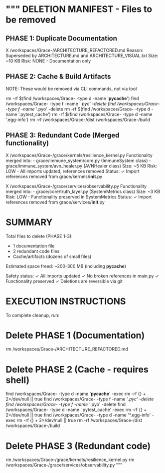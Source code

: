 """
DELETION MANIFEST - Files to be removed
========================================

PHASE 1: Duplicate Documentation
---------------------------------
X /workspaces/Grace-/ARCHITECTURE_REFACTORED.md
  Reason: Superseded by ARCHITECTURE.md and ARCHITECTURE_VISUAL.txt
  Size: ~10 KB
  Risk: NONE - Documentation only


PHASE 2: Cache & Build Artifacts  
----------------------------------
NOTE: These would be removed via CLI commands, not via tool
  
  rm -rf $(find /workspaces/Grace- -type d -name '__pycache__')
  find /workspaces/Grace- -type f -name '*.pyc' -delete
  find /workspaces/Grace- -type f -name '*.pyo' -delete
  rm -rf $(find /workspaces/Grace- -type d -name '.pytest_cache')
  rm -rf $(find /workspaces/Grace- -type d -name '.egg-info')
  rm -rf /workspaces/Grace-/dist /workspaces/Grace-/build


PHASE 3: Redundant Code (Merged functionality)
-----------------------------------------------
X /workspaces/Grace-/grace/kernels/resilience_kernel.py
  Functionality merged into:
    - grace/immune_system/core.py (ImmuneSystem class)
    - grace/immune_system/avn_healer.py (AVNHealer class)
  Size: ~5 KB
  Risk: LOW - All imports updated, references removed
  Status: ✓ Import references removed from grace/kernels/__init__.py

X /workspaces/Grace-/grace/services/observability.py
  Functionality merged into:
    - grace/core/truth_layer.py (SystemMetrics class)
  Size: ~3 KB
  Risk: LOW - Functionality preserved in SystemMetrics
  Status: ✓ Import references removed from grace/services/__init__.py


SUMMARY
=======
Total files to delete (PHASE 1-3):
  - 1 documentation file
  - 2 redundant code files
  - Cache/artifacts (dozens of small files)

Estimated space freed: ~200-300 MB (including __pycache__)

Safety status:
  ✓ All imports updated
  ✓ No broken references in main.py
  ✓ Functionality preserved
  ✓ Deletions are reversible via git


EXECUTION INSTRUCTIONS
======================

To complete cleanup, run:

# Delete PHASE 1 (Documentation)
rm /workspaces/Grace-/ARCHITECTURE_REFACTORED.md

# Delete PHASE 2 (Cache - requires shell)
find /workspaces/Grace- -type d -name '__pycache__' -exec rm -rf {} + 2>/dev/null || true
find /workspaces/Grace- -type f -name '*.pyc' -delete
find /workspaces/Grace- -type f -name '*.pyo' -delete
find /workspaces/Grace- -type d -name '.pytest_cache' -exec rm -rf {} + 2>/dev/null || true
find /workspaces/Grace- -type d -name '*.egg-info' -exec rm -rf {} + 2>/dev/null || true
rm -rf /workspaces/Grace-/dist /workspaces/Grace-/build

# Delete PHASE 3 (Redundant code)
rm /workspaces/Grace-/grace/kernels/resilience_kernel.py
rm /workspaces/Grace-/grace/services/observability.py
"""
